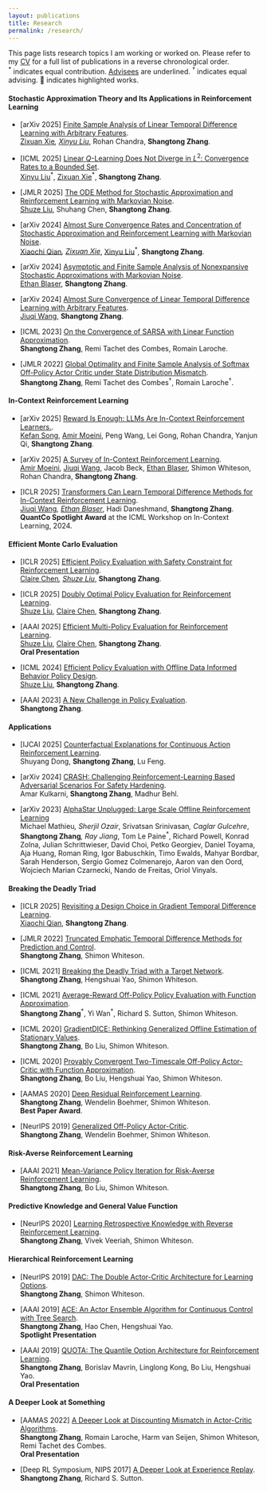 ```yaml
---
layout: publications 
title: Research 
permalink: /research/
---
```


This page lists research topics I am working or worked on. Please refer to my [CV](/assets/pdf/resume/resume.pdf) for a full list of publications in a reverse chronological order.  
<sup>*</sup> indicates equal contribution.  <u>Advisees</u> are underlined. <sup>†</sup> indicates equal advising.  &#127881; indicates highlighted works.  

#### Stochastic Approximation Theory and Its Applications in Reinforcement Learning 
- [arXiv 2025] [Finite Sample Analysis of Linear Temporal Difference Learning with Arbitrary Features](https://arxiv.org/abs/2505.21391).  
<u>Zixuan Xie</u><sup>*</sup>, <u>Xinyu Liu</u><sup>*</sup>, Rohan Chandra, **Shangtong Zhang**.  

- <span class="rep_pub"></span>[ICML 2025] [Linear $Q$-Learning Does Not Diverge in $L^2$: Convergence Rates to a Bounded Set](https://arxiv.org/abs/2501.19254).  
<u>Xinyu Liu</u><sup>\*</sup>, <u>Zixuan Xie</u><sup>\*</sup>, **Shangtong Zhang**.  

- <span class="rep_pub"></span>[JMLR 2025] [The ODE Method for Stochastic Approximation and Reinforcement Learning with Markovian Noise](https://arxiv.org/abs/2401.07844).  
<u>Shuze Liu</u>, Shuhang Chen, **Shangtong Zhang**.

- <span class="rep_pub"></span>[arXiv 2024] [Almost Sure Convergence Rates and Concentration of Stochastic Approximation and Reinforcement Learning with Markovian Noise](https://arxiv.org/abs/2411.13711).  
<u>Xiaochi Qian</u><sup>*</sup>, <u>Zixuan Xie</u><sup>*</sup>, <u>Xinyu Liu</u><sup>*</sup>, **Shangtong Zhang**.  

- [arXiv 2024] [Asymptotic and Finite Sample Analysis of Nonexpansive Stochastic Approximations with Markovian Noise](https://arxiv.org/abs/2409.19546).  
<u>Ethan Blaser</u>, **Shangtong Zhang**.  

- [arXiv 2024] [Almost Sure Convergence of Linear Temporal Difference Learning with Arbitrary Features](https://arxiv.org/abs/2409.12135).  
<u>Jiuqi Wang</u>, **Shangtong Zhang**.  

- [ICML 2023] [On the Convergence of SARSA with Linear Function Approximation](https://arxiv.org/abs/2202.06828).  
**Shangtong Zhang**, Remi Tachet des Combes, Romain Laroche.  

- [JMLR 2022] [Global Optimality and Finite Sample Analysis of Softmax Off-Policy Actor Critic under State Distribution Mismatch](https://arxiv.org/abs/2111.02997).  
**Shangtong Zhang**, Remi Tachet des Combes<sup>†</sup>, Romain Laroche<sup>†</sup>.  

#### In-Context Reinforcement Learning

- <span class="rep_pub"></span>[arXiv 2025] [Reward Is Enough: LLMs Are In-Context Reinforcement Learners.](https://doi.org/10.18130/j11w-tm37).  
<u>Kefan Song</u>, <u>Amir Moeini</u>, Peng Wang, Lei Gong, Rohan Chandra, Yanjun Qi, **Shangtong Zhang**.  

- [arXiv 2025] [A Survey of In-Context Reinforcement Learning](https://arxiv.org/abs/2502.07978).  
<u>Amir Moeini</u>, <u>Jiuqi Wang</u>, Jacob Beck, <u>Ethan Blaser</u>, Shimon Whiteson, Rohan Chandra, **Shangtong Zhang**.  

- <span class="rep_pub"></span>[ICLR 2025] [Transformers Can Learn Temporal Difference Methods for In-Context Reinforcement Learning](https://arxiv.org/abs/2405.13861).   
<u>Jiuqi Wang</u><sup>*</sup>, <u>Ethan Blaser</u><sup>*</sup>, Hadi Daneshmand, **Shangtong Zhang**.  
**QuantCo Spotlight Award** at the ICML Workshop on In-Context Learning, 2024.  

#### Efficient Monte Carlo Evaluation

- [ICLR 2025] [Efficient Policy Evaluation with Safety Constraint for Reinforcement Learning](https://arxiv.org/abs/2410.05655).  
<u>Claire Chen</u><sup>*</sup>, <u>Shuze Liu</u><sup>*</sup>, **Shangtong Zhang**.  

- [ICLR 2025] [Doubly Optimal Policy Evaluation for Reinforcement Learning](https://arxiv.org/abs/2410.02226).  
<u>Shuze Liu</u>, <u>Claire Chen</u>, **Shangtong Zhang**.  

- [AAAI 2025] [Efficient Multi-Policy Evaluation for Reinforcement Learning](https://arxiv.org/abs/2408.08706).  
<u>Shuze Liu</u>, <u>Claire Chen</u>, **Shangtong Zhang**.  
**Oral Presentation**  

- <span class="rep_pub"></span>[ICML 2024] [Efficient Policy Evaluation with Offline Data Informed Behavior Policy Design](https://arxiv.org/abs/2301.13734).  
<u>Shuze Liu</u>, **Shangtong Zhang**.   

- [AAAI 2023] [A New Challenge in Policy Evaluation](https://ojs.aaai.org/index.php/AAAI/article/view/26832).  
**Shangtong Zhang**.  

#### Applications

- [IJCAI 2025] [Counterfactual Explanations for Continuous Action Reinforcement Learning](https://arxiv.org/abs/2505.12701).  
Shuyang Dong, **Shangtong Zhang**, Lu Feng.  

- [arXiv 2024] [CRASH: Challenging Reinforcement-Learning Based Adversarial Scenarios For Safety Hardening](https://arxiv.org/abs/2411.16996).  
Amar Kulkarni, **Shangtong Zhang**, Madhur Behl.  

- <span class="rep_pub"></span>[arXiv 2023] [AlphaStar Unplugged: Large Scale Offline Reinforcement Learning](https://arxiv.org/abs/2308.03526)  
Michael Mathieu<sup>*</sup>, Sherjil Ozair<sup>*</sup>, Srivatsan Srinivasan<sup>*</sup>, Caglar Gulcehre<sup>*</sup>, **Shangtong Zhang**<sup>*</sup>, Ray Jiang<sup>*</sup>, Tom Le Paine<sup>*</sup>, Richard Powell, Konrad Zolna, Julian Schrittwieser, David Choi, Petko Georgiev, Daniel Toyama, Aja Huang, Roman Ring, Igor Babuschkin, Timo Ewalds, Mahyar Bordbar, Sarah Henderson, Sergio Gomez Colmenarejo, Aaron van den Oord, Wojciech Marian Czarnecki, Nando de Freitas, Oriol Vinyals.  

#### Breaking the Deadly Triad

- [ICLR 2025] [Revisiting a Design Choice in Gradient Temporal Difference Learning](https://arxiv.org/abs/2308.01170).  
<u>Xiaochi Qian</u>, **Shangtong Zhang**. 

- [JMLR 2022] [Truncated Emphatic Temporal Difference Methods for Prediction and Control](https://arxiv.org/abs/2108.05338).  
**Shangtong Zhang**, Shimon Whiteson. 

- [ICML 2021] [Breaking the Deadly Triad with a Target Network](https://arxiv.org/abs/2101.08862).  
**Shangtong Zhang**, Hengshuai Yao, Shimon Whiteson.  

- [ICML 2021] [Average-Reward Off-Policy Policy Evaluation with Function Approximation](https://arxiv.org/abs/2101.02808).  
**Shangtong Zhang**<sup>\*</sup>, Yi Wan<sup>\*</sup>, Richard S. Sutton, Shimon Whiteson.  

- [ICML 2020] [GradientDICE: Rethinking Generalized Offline Estimation of Stationary Values](https://arxiv.org/abs/2001.11113).  
**Shangtong Zhang**, Bo Liu, Shimon Whiteson.  

- [ICML 2020] [Provably Convergent Two-Timescale Off-Policy Actor-Critic with Function Approximation](https://arxiv.org/abs/1911.04384).  
**Shangtong Zhang**, Bo Liu, Hengshuai Yao, Shimon Whiteson.  

- [AAMAS 2020] [Deep Residual Reinforcement Learning](https://arxiv.org/abs/1905.01072).  
**Shangtong Zhang**, Wendelin Boehmer, Shimon Whiteson.  
**Best Paper Award**.

- [NeurIPS 2019] [Generalized Off-Policy Actor-Critic](https://arxiv.org/abs/1903.11329).  
**Shangtong Zhang**, Wendelin Boehmer, Shimon Whiteson.  

#### Risk-Averse Reinforcement Learning

- [AAAI 2021] [Mean-Variance Policy Iteration for Risk-Averse Reinforcement Learning](https://arxiv.org/abs/2004.10888).  
**Shangtong Zhang**, Bo Liu, Shimon Whiteson.  

#### Predictive Knowledge and General Value Function

- [NeurIPS 2020] [Learning Retrospective Knowledge with Reverse Reinforcement Learning](https://arxiv.org/abs/2007.06703).  
**Shangtong Zhang**, Vivek Veeriah, Shimon Whiteson.  

#### Hierarchical Reinforcement Learning

- [NeurIPS 2019] [DAC: The Double Actor-Critic Architecture for Learning Options](https://arxiv.org/abs/1904.12691).  
**Shangtong Zhang**, Shimon Whiteson.  

- [AAAI 2019] [ACE: An Actor Ensemble Algorithm for Continuous Control with Tree Search](https://arxiv.org/abs/1811.02696).  
**Shangtong Zhang**, Hao Chen, Hengshuai Yao.  
**Spotlight Presentation**

- [AAAI 2019] [QUOTA: The Quantile Option Architecture for Reinforcement Learning](https://arxiv.org/abs/1811.02073).  
**Shangtong Zhang**, Borislav Mavrin, Linglong Kong, Bo Liu, Hengshuai Yao.  
**Oral Presentation**

#### A Deeper Look at Something

- [AAMAS 2022] [A Deeper Look at Discounting Mismatch in Actor-Critic Algorithms](https://arxiv.org/abs/2010.01069).  
**Shangtong Zhang**, Romain Laroche, Harm van Seijen, Shimon Whiteson, Remi Tachet des Combes.  
**Oral Presentation**

- [Deep RL Symposium, NIPS 2017] [A Deeper Look at Experience Replay](https://arxiv.org/abs/1712.01275).  
**Shangtong Zhang**, Richard S. Sutton.  
